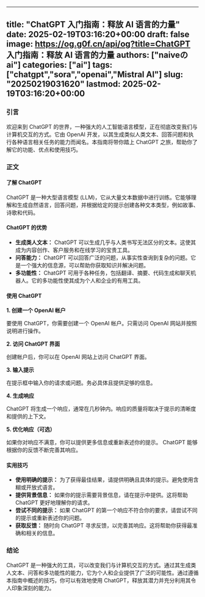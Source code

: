 
---
title: "ChatGPT 入门指南：释放 AI 语言的力量"
date: 2025-02-19T03:16:20+00:00
draft: false
image: https://og.g0f.cn/api/og?title=ChatGPT 入门指南：释放 AI 语言的力量
authors: ["naiveのai"]
categories: ["ai"]
tags: ["chatgpt","sora","openai","Mistral AI"]
slug: "20250219031620"
lastmod: 2025-02-19T03:16:20+00:00
---
### 引言

欢迎来到 ChatGPT 的世界，一种强大的人工智能语言模型，正在彻底改变我们与计算机交互的方式。它由 OpenAI 开发，以其生成类似人类文本、回答问题和执行各种语言相关任务的能力而闻名。本指南将带你踏上 ChatGPT 之旅，帮助你了解它的功能、优点和使用技巧。

### 正文

#### 了解 ChatGPT

ChatGPT 是一种大型语言模型 (LLM)，它从大量文本数据中进行训练。它能够理解和生成自然语言，回答问题，并根据给定的提示创建各种文本类型，例如故事、诗歌和代码。

#### ChatGPT 的优势

* **生成类人文本：** ChatGPT 可以生成几乎与人类书写无法区分的文本。这使其成为内容创作、客户服务和在线学习的宝贵工具。
* **问答能力：** ChatGPT 可以回答广泛的问题，从事实性查询到复杂的问题。它是一个强大的信息源，可以帮助你获取知识并解决问题。
* **多功能性：** ChatGPT 可用于各种任务，包括翻译、摘要、代码生成和聊天机器人。它的多功能性使其成为个人和企业的有用工具。

#### 使用 ChatGPT

**1. 创建一个 OpenAI 帐户**

要使用 ChatGPT，你需要创建一个 OpenAI 帐户。只需访问 OpenAI 网站并按照说明进行操作。

**2. 访问 ChatGPT 界面**

创建帐户后，你可以在 OpenAI 网站上访问 ChatGPT 界面。

**3. 输入提示**

在提示框中输入你的请求或问题。务必具体且提供足够的信息。

**4. 生成响应**

ChatGPT 将生成一个响应，通常在几秒钟内。响应的质量将取决于提示的清晰度和提供的上下文。

**5. 优化响应（可选）**

如果你对响应不满意，你可以提供更多信息或重新表述你的提示。 ChatGPT 能够根据你的反馈不断完善其响应。

#### 实用技巧

* **使用明确的提示：** 为了获得最佳结果，请提供明确且具体的提示。避免使用含糊或开放式语言。
* **提供背景信息：** 如果你的提示需要背景信息，请在提示中提供。这将帮助 ChatGPT 更好地理解你的请求。
* **尝试不同的提示：** 如果 ChatGPT 的第一个响应不符合你的要求，请尝试不同的提示或重新表述你的问题。
* **获取反馈：** 随时向 ChatGPT 寻求反馈，以完善其响应。这将帮助你获得最准确和相关的信息。

### 结论

ChatGPT 是一种强大的工具，可以改变我们与计算机交互的方式。通过其生成类人文本、问答和多功能性的能力，它为个人和企业提供了广泛的可能性。通过遵循本指南中概述的技巧，你可以有效地使用 ChatGPT，释放其潜力并充分利用其令人印象深刻的能力。